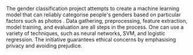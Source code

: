 The gender classification project attempts to create a machine learning model that can reliably categorise people's genders based on particular factors such as photos . Data gathering, preprocessing, feature extraction, model training, and evaluation are all steps in the process. One can use a variety of techniques, such as neural networks, SVM, and logistic regression. The initiative guarantees ethical concerns by emphasising privacy and avoiding prejudice.
